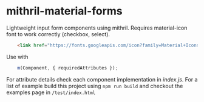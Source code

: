 # mithril-material-forms

Lightweight input form components using mithril. Requires material-icon font to work correctly (checkbox, select). 

```html
    <link href="https://fonts.googleapis.com/icon?family=Material+Icons" rel="stylesheet">
```

Use with

```js
    m(Component, { requiredAttributes });
```

For attribute details check each component implementation in _index.js_. For a list of example build this project using
`npm run build` and checkout the examples page in `/test/index.html`
